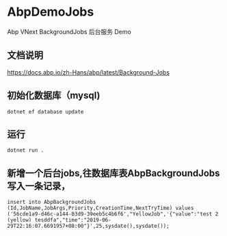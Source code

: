 # AbpDemoJobs
Abp VNext BackgroundJobs 后台服务 Demo

## 文档说明
https://docs.abp.io/zh-Hans/abp/latest/Background-Jobs

## 初始化数据库（mysql)
```
dotnet ef database update
```
## 运行
```
dotnet run .
```
## 新增一个后台jobs,往数据库表AbpBackgroundJobs写入一条记录，
```
insert into AbpBackgroundJobs (Id,JobName,JobArgs,Priority,CreationTime,NextTryTime) values ('56cde1a9-d46c-a144-03d9-39eeb5c4b6f6',"YellowJob",'{"value":"test 2 (yellow) tesddfa","time":"2019-06-29T22:16:07.6691957+08:00"}',25,sysdate(),sysdate());
```
